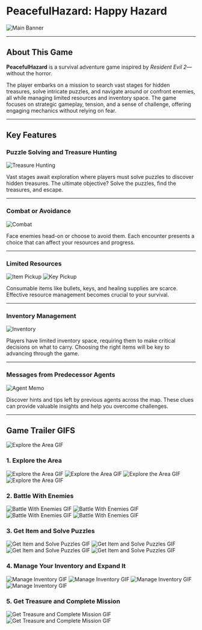 # PeacefulHazard: Happy Hazard

![Main Banner](Store_Images/MainBanner.png)

---

## About This Game
**PeacefulHazard** is a survival adventure game inspired by *Resident Evil 2*—without the horror. 

The player embarks on a mission to search vast stages for hidden treasures, solve intricate puzzles, and navigate around or confront enemies, all while managing limited resources and inventory space. The game focuses on strategic gameplay, tension, and a sense of challenge, offering engaging mechanics without relying on fear.

---

## Key Features

### Puzzle Solving and Treasure Hunting
![Treasure Hunting](Store_Images/Treasure.png)

Vast stages await exploration where players must solve puzzles to discover hidden treasures. The ultimate objective? Solve the puzzles, find the treasures, and escape.

---

### Combat or Avoidance
![Combat](Store_Images/EnemyBattle.png)

Face enemies head-on or choose to avoid them. Each encounter presents a choice that can affect your resources and progress.

---

### Limited Resources
![Item Pickup](Store_Images/ItemPickupImage.png)
![Key Pickup](Store_Images/pickupShot.png)

Consumable items like bullets, keys, and healing supplies are scarce. Effective resource management becomes crucial to your survival.

---

### Inventory Management
![Inventory](Store_Images/inventory.png)

Players have limited inventory space, requiring them to make critical decisions on what to carry. Choosing the right items will be key to advancing through the game.

---

### Messages from Predecessor Agents
![Agent Memo](Store_Images/memo.png)

Discover hints and tips left by previous agents across the map. These clues can provide valuable insights and help you overcome challenges.

---


## Game Trailer GIFS

![Explore the Area GIF](Store_Gifs/1-FirstGameCineatic.gif)

### 1. Explore the Area
![Explore the Area GIF](Trailer_Gifs/2-TutorialMove.gif)
![Explore the Area GIF](Trailer_Gifs/3-GraveyardMove.gif)
![Explore the Area GIF](Trailer_Gifs/4-RightGardenMove.gif)
![Explore the Area GIF](Trailer_Gifs/5-WalkCathedral.gif)

### 2. Battle With Enemies
![Battle With Enemies GIF](Trailer_Gifs/6-CrossOverBattle.gif)
![Battle With Enemies GIF](Trailer_Gifs/7-CathedralBattle.gif)
![Battle With Enemies GIF](Trailer_Gifs/8-RightGardenBattle.gif)
![Battle With Enemies GIF](Trailer_Gifs/9-BossBattle.gif)

### 3. Get Item and Solve Puzzles
![Get Item and Solve Puzzles GIF](Trailer_Gifs/10-ObtainItemKey.gif)
![Get Item and Solve Puzzles GIF](Trailer_Gifs/11-OpenDoor.gif)
![Get Item and Solve Puzzles GIF](Trailer_Gifs/12-OneWayDoor.gif)
![Get Item and Solve Puzzles GIF](Trailer_Gifs/13-CrystalInteract.gif)

### 4. Manage Your Inventory and Expand It
![Manage Inventory GIF](Trailer_Gifs/14-UseItem.gif)
![Manage Inventory GIF](Trailer_Gifs/15-ItemCombine.gif)
![Manage Inventory GIF](Trailer_Gifs/16-ObtainBag.gif)
![Manage Inventory GIF](Trailer_Gifs/17-UseItemBox.gif)

### 5. Get Treasure and Complete Mission
![Get Treasure and Complete Mission GIF](Trailer_Gifs/18-MainHub-first-cinematic.gif)
![Get Treasure and Complete Mission GIF](Trailer_Gifs/19-MoveTowardTreasure.gif)
